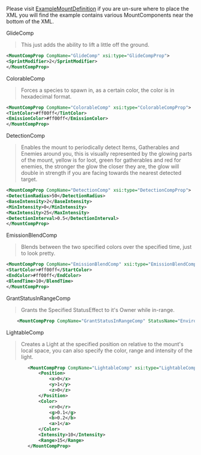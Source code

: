 
Please visit [ExampleMountDefinition](https://github.com/Grim-/Outward.Mount/edit/main/docs/ExampleMountDefinition.md) if you are un-sure where to place the XML you will find the example contains various MountComponents near the bottom of the XML.


 GlideComp
> This just adds the ability to lift a little off the ground.

```xml
<MountCompProp CompName="GlideComp" xsi:type="GlideCompProp">
<SprintModifier>2</SprintModifier>
</MountCompProp>
```


 ColorableComp 
> 
> Forces a species to spawn in, as a certain color, the
> color is in hexadecimal format.

```xml
<MountCompProp CompName="ColorableComp" xsi:type="ColorableCompProp">
<TintColor>#ff00ff</TintColor>
<EmissionColor>#ff00ff</EmissionColor>
</MountCompProp>
```

 DetectionComp 
> 
> Enables the mount to periodically detect Items,
> Gatherables and Enemies around you, this is visually represented by
> the glowing parts of the mount, yellow is for loot, green for
> gatherables and red for enemies, the stronger the glow the closer they
> are, the glow will double in strength if you are facing towards the
> nearest detected target.

```xml
<MountCompProp CompName="DetectionComp" xsi:type="DetectionCompProp">
<DetectionRadius>50</DetectionRadius>
<BaseIntensity>2</BaseIntensity>
<MinIntensity>0</MinIntensity>
<MaxIntensity>25</MaxIntensity>
<DetectionInterval>0.5</DetectionInterval>
</MountCompProp>
```


 EmissionBlendComp 
 >Blends between the two specified colors over the
> specified time, just to look pretty.

```xml
<MountCompProp CompName="EmissionBlendComp" xsi:type="EmissionBlendCompProp">
<StartColor>#ff00ff</StartColor>
<EndColor>#ff00ff</EndColor>
<BlendTime>10</BlendTime>
</MountCompProp>
```

 GrantStatusInRangeComp 
> Grants the Specified StatusEffect to it's Owner while in-range.

```xml
	<MountCompProp CompName="GrantStatusInRangeComp" StatusName="Environment Resistance" xsi:type="GrantStatusInRangeCompProp" Radius="15" />
```


 LightableComp 
> Creates a Light at the specified position on relative to the mount's local space, you can also specify the color, range and intensity of the light.

```xml
		<MountCompProp CompName="LightableComp" xsi:type="LightableCompProp">
			<Position>
				<x>0</x>
				<y>1</y>
				<z>0</z>
			</Position>
			<Color>
				<r>0</r>
				<g>0.1</g>
				<b>0.2</b>
				<a>1</a>
			</Color>
			<Intensity>10</Intensity>
			<Range>15</Range>
		</MountCompProp>
```
